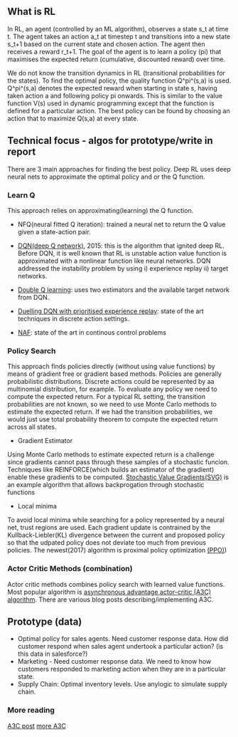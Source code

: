 
## What is RL

In RL, an agent (controlled by an ML algorithm), observes a state s_t at time
t. The agent takes an action a_t at timestep t and transitions into a new state
s_t+1 based on the current state and chosen action. The agent then receives a
reward r_t+1. The goal of the agent is to learn a policy (pi) that maximises the
expected return (cumulative, discounted reward) over time.

We do not know the transition dynamics in RL (transitional probabilities for the
states). To find the optimal policy, the quality function Q^pi^(s,a) is
used. Q^pi^(s,a) denotes the expected reward when starting in state s, having
taken action a and following policy pi onwards. This is similar to the value
function V(s) used in dynamic programming except that the function is defined
for a particular action. The best policy can be found by choosing an action that
to maximize Q(s,a) at every state.

## Technical focus - algos for prototype/write in report
There are 3 main approaches for finding the best policy.
Deep RL uses deep neural nets to approximate the optimal policy and or the Q function.

### Learn Q

This approach relies on approximating(learning) the Q function.

* NFQ(neural fitted Q iteration): trained a neural net to return the Q value given a
state-action pair.

* [DQN(deep Q
network)](https://web.stanford.edu/class/psych209/Readings/MnihEtAlHassibis15NatureControlDeepRL.pdf),
2015: this is the algorithm that ignited deep RL. Before DQN, it is well known
that RL is unstable action value function is approximated with a nonlinear
function like neural networks. DQN addressed the instability problem by using i)
experience replay ii) target networks.

* [Double Q learning](https://arxiv.org/abs/1509.06461): uses two estimators and
  the available target network from DQN.

* [Duelling DQN with prioritised experience
  replay](https://arxiv.org/abs/1511.05952): state of the art techniques in
  discrete action settings.

* [NAF](https://arxiv.org/abs/1603.00748): state of the art in continous control problems

### Policy Search

This approach finds policies directly (without using value functions) by means
of gradient free or gradient based methods. Policies are generally probabilistic
distributions. Discrete actions could be represented by aa multinomial
distribution, for example. To evaluate any policy we need to compute the
expected return. For a typical RL setting, the transition probabilities are not
known, so we need to use Monte Carlo methods to estimate the expected return. If we had the
transition probabilities, we would just use total probability theorem to compute the
expected return across all states.

* Gradient Estimator

Using Monte Carlo methods to estimate expected return is a challenge since
gradients cannot pass through these samples of a stochastic funcion. Techniques
like REINFORCE(which builds an estimator of the gradient) enable these gradients
to be computed. [Stochastic Value
Gradients(SVG)](https://arxiv.org/abs/1510.09142) is an example algorithm that
allows backprogation through stochastic functions

* Local minima

To avoid local minima while searching for a policy represented by a neural net,
trust regions are used. Each gradient update is contrained by the
Kullback-Liebler(KL) divergence between the current and proposed policy so that
the udpated policy does not deviate too much from previous policies. The
newest(2017) algorithm is proximal policy optimization
[(PPO)](https://arxiv.org/abs/1707.06347))

### Actor Critic Methods (combination)

Actor critic methods combines policy
search with learned value functions. Most popular algorithm is [asynchronous
advantage actor-critic (A3C) algorithm](https://arxiv.org/abs/1602.01783). There
are various blog posts describing/implementing A3C.


## Prototype (data)
* Optimal policy for sales agents. Need customer response data. How did customer respond when sales agent undertook a particular action? (is this data in salesforce?)
* Marketing - Need customer response data. We need to know how customers responded to marketing action when they are in a particular state. 
* Supply Chain: Optimal inventory levels. Use anylogic to simulate supply chain. 

### More reading
[A3C post](https://cgnicholls.github.io/reinforcement-learning/2017/03/27/a3c.html)
[more A3C](https://jaromiru.com/2017/03/26/lets-make-an-a3c-implementation/)
